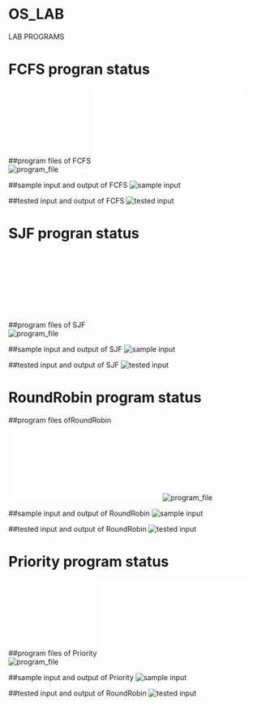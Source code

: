 # OS_LAB
LAB PROGRAMS

# FCFS progran status
##program files of FCFS
![program file](EXP1A/FCFS.c)
![program_file](EXP1A/program.jpeg)

##sample input and output of FCFS
![sample input](EXP1A/programoutput.jpeg)

##tested input and output of FCFS
![tested input](EXP1A/testedoutput.jpeg)

# SJF progran status
##program files of SJF
![program file](EXP1B/SJF.c)
![program_file](EXP1B/program.jpeg)

##sample input and output of SJF
![sample input](EXP1B/programoutput.jpeg)

##tested input and output of SJF
![tested input](EXP1B/testedboutput.jpeg)

# RoundRobin program status

##program files ofRoundRobin
![program file](EXP1C/roundrobin595.c)
![program_file](EXP1C/roundrobin_code_595.jpeg)

##sample input and output of RoundRobin
![sample input](EXP1C/roundrobin_io_595.jpeg)

##tested input and output of RoundRobin
![tested input](EXP1C/roundrobin_eo_595.jpeg)

# Priority program status

##program files of Priority
![program file](EXP1D/priority595.c)
![program_file](EXP1D/priority_code_595.jpeg)

##sample input and output of Priority
![sample input](EXP1D/priority_io_595.jpeg)

##tested input and output of RoundRobin
![tested input](EXP1D/priority_eo_595.jpeg)
